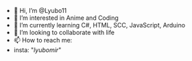 - 👋 Hi, I’m @Lyubo11
- 👀 I’m interested in Anime and Coding
- 🌱 I’m currently learning C#, HTML, SCC, JavaScript, Arduino
- 💞️ I’m looking to collaborate with life
- 📫 How to reach me:
- insta: "_lyubomir_"

<!---
Lyubo11/Lyubo11 is a ✨ special ✨ repository because its `README.md` (this file) appears on your GitHub profile.
You can click the Preview link to take a look at your changes.
--->
